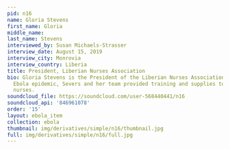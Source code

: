 ```yaml
---
pid: n16
name: Gloria Stevens
first_name: Gloria
middle_name: 
last_name: Stevens
interviewed_by: Susan Michaels-Strasser
interview_date: August 15, 2019
interview_city: Monrovia
interview_country: Liberia
title: President, Liberian Nurses Association
bio: Gloria Stevens is the President of the Liberian Nurses Association. During the
  Ebola epidemic, Severs and her team provided training and supplies to frontline
  nurses.
soundcloud_file: https://soundcloud.com/user-568440441/n16
soundcloud_api: '846961078'
order: '15'
layout: ebola_item
collection: ebola
thumbnail: img/derivatives/simple/n16/thumbnail.jpg
full: img/derivatives/simple/n16/full.jpg
---
```

